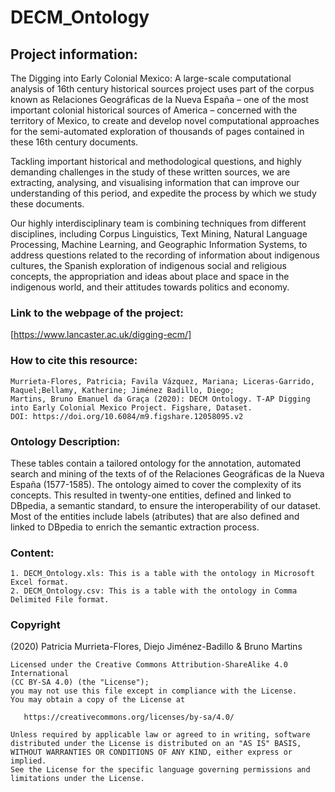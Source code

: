 # DECM_Ontology

## Project information: 
The Digging into Early Colonial Mexico: A large-scale computational analysis of 16th century historical sources project uses part of the corpus known as Relaciones Geográficas de la Nueva España – one of the most important colonial historical sources of America – concerned with the territory of Mexico, to create and develop novel computational approaches for the semi-automated exploration of thousands of pages contained in these 16th century documents.

Tackling important historical and methodological questions, and highly demanding challenges in the study of these written sources, we are extracting, analysing, and visualising information that can improve our understanding of this period, and expedite the process by which we study these documents.

Our highly interdisciplinary team is combining techniques from different disciplines, including Corpus Linguistics, Text Mining, Natural Language Processing, Machine Learning, and Geographic Information Systems, to address questions related to the recording of information about indigenous cultures, the Spanish exploration of indigenous social and religious concepts, the appropriation and ideas about place and space in the indigenous world, and their attitudes towards politics and economy. 

### Link to the webpage of the project: 
[https://www.lancaster.ac.uk/digging-ecm/]

### How to cite this resource: 
``` 
Murrieta-Flores, Patricia; Favila Vázquez, Mariana; Liceras-Garrido, Raquel;Bellamy, Katherine; Jiménez Badillo, Diego;
Martins, Bruno Emanuel da Graça (2020): DECM Ontology. T-AP Digging into Early Colonial Mexico Project. Figshare, Dataset.
DOI: https://doi.org/10.6084/m9.figshare.12058095.v2
```
### Ontology Description: 
These tables contain a tailored ontology for the annotation, automated search and mining of the texts of  of the Relaciones Geográficas de la Nueva España (1577-1585). The ontology aimed to cover the complexity of its concepts. This resulted in twenty-one entities, defined and linked to DBpedia, a semantic standard, to ensure the interoperability of our dataset. Most of the entities include labels (atributes) that are also defined and linked to DBpedia to enrich the semantic extraction process.

### Content: 
``` 
1. DECM_Ontology.xls: This is a table with the ontology in Microsoft Excel format.
2. DECM_Ontology.csv: This is a table with the ontology in Comma Delimited File format.
``` 
### Copyright
(2020) Patricia Murrieta-Flores, Diejo Jiménez-Badillo & Bruno Martins
``` 
Licensed under the Creative Commons Attribution-ShareAlike 4.0 International 
(CC BY-SA 4.0) (the "License");
you may not use this file except in compliance with the License.
You may obtain a copy of the License at

   https://creativecommons.org/licenses/by-sa/4.0/

Unless required by applicable law or agreed to in writing, software
distributed under the License is distributed on an "AS IS" BASIS,
WITHOUT WARRANTIES OR CONDITIONS OF ANY KIND, either express or implied.
See the License for the specific language governing permissions and
limitations under the License.
``` 

